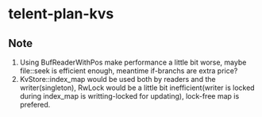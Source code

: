 # telent-plan-kvs

## Note
1. Using BufReaderWithPos make performance a little bit worse, maybe file::seek is efficient enough, meantime if-branchs are extra price?
2. KvStore::index_map would be used both by readers and the writer(singleton), RwLock would be a little bit inefficient(writer is locked during index_map is writting-locked for updating), lock-free map is prefered.